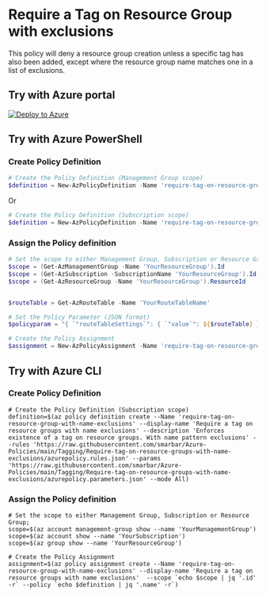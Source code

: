 # Require a Tag on Resource Group with exclusions

This policy will deny a resource group creation unless a specific tag has also been added, except where the resource group name matches one in a list of exclusions.

## Try with Azure portal

[![Deploy to Azure](http://azuredeploy.net/deploybutton.png)](https://portal.azure.com/?#blade/Microsoft_Azure_Policy/CreatePolicyDefinitionBlade/uri/https%3A%2F%2Fraw.githubusercontent.com%2Fsmarbar%2FAzure-Policies%2Fmain%2FTagging%2FRequire-tag-on-resource-groups-with-name-exclusions%2Fazurepolicy.json)

## Try with Azure PowerShell

### Create Policy Definition

```powershell
# Create the Policy Definition (Management Group scope)
$definition = New-AzPolicyDefinition -Name 'require-tag-on-resource-group-with-name-exclusions' -DisplayName 'Require a tag on resource groups with name exclusions' -description 'Enforces existence of a tag on resource groups. With name pattern exclusions' -Policy 'https://raw.githubusercontent.com/smarbar/Azure-Policies/main/Tagging/Require-tag-on-resource-groups-with-name-exclusions/azurepolicy.rules.json' -Parameter 'https://raw.githubusercontent.com/smarbar/Azure-Policies/main/Tagging/Require-tag-on-resource-groups-with-name-exclusions/azurepolicy.parameters.json' -Mode All -ManagementGroupName 'YourManagementGroupName'
```

Or

```powershell
# Create the Policy Definition (Subscription scope)
$definition = New-AzPolicyDefinition -Name 'require-tag-on-resource-group-with-name-exclusions' -DisplayName 'Require a tag on resource groups with name exclusions' -description 'Enforces existence of a tag on resource groups. With name pattern exclusions' -Policy 'https://raw.githubusercontent.com/smarbar/Azure-Policies/main/Tagging/Require-tag-on-resource-groups-with-name-exclusions/azurepolicy.rules.json' -Parameter 'https://raw.githubusercontent.com/smarbar/Azure-Policies/main/Tagging/Require-tag-on-resource-groups-with-name-exclusions/azurepolicy.parameters.json' -Mode All
```

### Assign the Policy definition

```powershell
# Set the scope to either Management Group, Subscription or Resource Group;
$scope = (Get-AzManagementGroup -Name 'YourResourceGroup').Id
$scope = (Get-AzSubscription -SubscriptionName 'YourResourceGroup').Id
$scope = (Get-AzResourceGroup -Name 'YourResourceGroup').ResourceId


$routeTable = Get-AzRouteTable -Name 'YourRouteTableName'

# Set the Policy Parameter (JSON format)
$policyparam = "{ `"routeTableSettings`": { `"value`": ${$routeTable} } }"

# Create the Policy Assignment
$assignment = New-AzPolicyAssignment -Name 'require-tag-on-resource-group-with-name-exclusions' -DisplayName 'Require a tag on resource groups with name exclusions' -Scope $scope -PolicyDefinition $definition -PolicyParameter $policyparam
```

## Try with Azure CLI

### Create Policy Definition

```cli
# Create the Policy Definition (Subscription scope)
definition=$(az policy definition create --Name 'require-tag-on-resource-group-with-name-exclusions' --display-name 'Require a tag on resource groups with name exclusions' --description 'Enforces existence of a tag on resource groups. With name pattern exclusions' --rules 'https://raw.githubusercontent.com/smarbar/Azure-Policies/main/Tagging/Require-tag-on-resource-groups-with-name-exclusions/azurepolicy.rules.json' --params 'https://raw.githubusercontent.com/smarbar/Azure-Policies/main/Tagging/Require-tag-on-resource-groups-with-name-exclusions/azurepolicy.parameters.json' --mode All)
```

### Assign the Policy definition

```cli
# Set the scope to either Management Group, Subscription or Resource Group;
scope=$(az account management-group show --name 'YourManagementGroup')
scope=$(az account show --name 'YourSubscription')
scope=$(az group show --name 'YourResourceGroup')

# Create the Policy Assignment
assignment=$(az policy assignment create --Name 'require-tag-on-resource-group-with-name-exclusions' --display-name 'Require a tag on resource groups with name exclusions'  --scope `echo $scope | jq '.id' -r` --policy `echo $definition | jq '.name' -r`)
```
